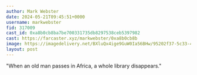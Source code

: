 ```yaml
---
author: Mark Webster
date: 2024-05-21T09:45:51+0000
username: markwebster
fid: 317009
cast_id: 0xa8b0cb8ba7be700331735db8297538ceb5397982
cast: https://farcaster.xyz/markwebster/0xa8b0cb8b
image: https://imagedelivery.net/BXluQx4ige9GuW0Ia56BHw/95202f37-5c33-4381-e1b2-442873d35800/original
layout: post
---
```


"When an old man passes in Africa, a whole library disappears."

<img src='https://imagedelivery.net/BXluQx4ige9GuW0Ia56BHw/95202f37-5c33-4381-e1b2-442873d35800/original' alt='' referrerpolicy='no-referrer'/>
